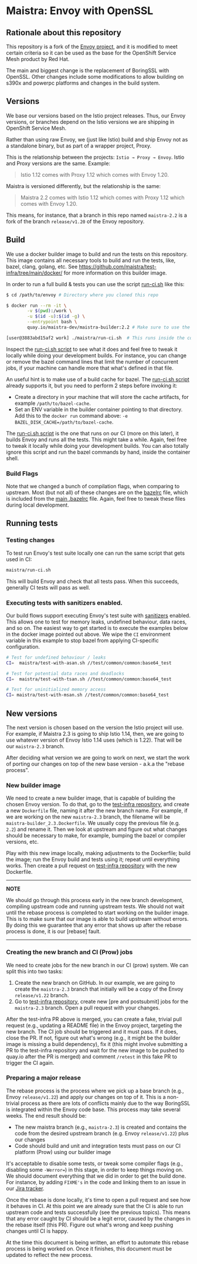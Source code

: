 # Maistra: Envoy with OpenSSL

## Rationale about this repository

This repository is a fork of the [Envoy project](https://github.com/envoyproxy/envoy), and it is modified to meet certain criteria so it can be used as the base for the OpenShift Service Mesh product by Red Hat.

The main and biggest change is the replacement of BoringSSL with OpenSSL. Other changes include some modifications to allow building on s390x and powerpc platforms and changes in the build system.

## Versions

We base our versions based on the Istio project releases. Thus, our Envoy versions, or branches depend on the Istio versions we are shipping in OpenShift Service Mesh.

Rather than using raw Envoy, we (just like Istio) build and ship Envoy not as a standalone binary, but as part of a wrapper project, Proxy.

This is the relationship between the projects: `Istio → Proxy → Envoy`. Istio and Proxy versions are the same. Example:
> Istio 1.12 comes with Proxy 1.12 which comes with Envoy 1.20.

Maistra is versioned differently, but the relationship is the same:
> Maistra 2.2 comes with Istio 1.12 which comes with Proxy 1.12 which comes with Envoy 1.20.

This means, for instance, that a branch in this repo named `maistra-2.2` is a fork of the branch `release/v1.20` of the Envoy repository.

## Build

We use a docker builder image to build and run the tests on this repository. This image contains all necessary tools to build and run the tests, like, bazel, clang, golang, etc. See <https://github.com/maistra/test-infra/tree/main/docker/> for more information on this builder image.

In order to run a full build & tests you can use the script [run-ci.sh](./run-ci.sh) like this:

```sh
$ cd /path/to/envoy # Directory where you cloned this repo

$ docker run --rm -it \
        -v $(pwd):/work \
        -u $(id -u):$(id -g) \
        --entrypoint bash \
        quay.io/maistra-dev/maistra-builder:2.2 # Make sure to use the appropriate tag, matching the branch you are working on

[user@3883abd15af2 work] ./maistra/run-ci.sh  # This runs inside the container shell
```

Inspect the [run-ci.sh script](./run-ci.sh) to see what it does and feel free to tweak it locally while doing your development builds. For instance, you can change or remove the bazel command lines that limit the number of concurrent jobs, if your machine can handle more that what's defined in that file.

An useful hint is to make use of a build cache for bazel. The [run-ci.sh script](./run-ci.sh) already supports it, but you need to perform 2 steps before invoking it:

- Create a directory in your machine that will store the cache artifacts, for example `/path/to/bazel-cache`.
- Set an ENV variable in the builder container pointing to that directory. Add this to the `docker run` command above: `-e BAZEL_DISK_CACHE=/path/to/bazel-cache`.

The [run-ci.sh script](./run-ci.sh) is the one that runs on our CI (more on this later), it builds Envoy and runs all the tests. This might take a while. Again, feel free to tweak it locally while doing your development builds. You can also totally ignore this script and run the bazel commands by hand, inside the container shell.

### Build Flags

Note that we changed a bunch of compilation flags, when comparing to upstream. Most (but not all) of these changes are on the [bazelrc](./bazelrc) file, which is included from the [main .bazelrc](../.bazelrc) file. Again, feel free to tweak these files during local development.

## Running tests


### Testing changes 

To test run Envoy's test suite locally one can run the same script that gets used in CI:

```sh
maistra/run-ci.sh
```

This will build Envoy and check that all tests pass. When this succeeds, generally CI tests will pass as well.

### Executing tests with sanitizers enabled.

Our build flows support executing Envoy's test suite with [sanitizers](https://github.com/google/sanitizers) enabled.
This allows one to test for memory leaks, undefined behaviour, data races, and so on.
The easiest way to get started is to execute the examples below in the docker image pointed out above.
We wipe the `CI` environment variable in this example to stop bazel from applying CI-specific configuration.

```sh
# Test for undefined behaviour / leaks
CI=  maistra/test-with-asan.sh //test/common/common:base64_test
 ```

```sh
# Test for potential data races and deadlocks
CI=  maistra/test-with-tsan.sh //test/common/common:base64_test
```

```sh
# Test for uninitialized memory access
CI= maistra/test-with-msan.sh //test/common/common:base64_test
```

## New versions

The next version is chosen based on the version the Istio project will use. For example, if Maistra 2.3 is going to ship Istio 1.14, then, we are going to use whatever version of Envoy Istio 1.14 uses (which is 1.22). That will be our `maistra-2.3` branch.

After deciding what version we are going to work on next, we start the work of porting our changes on top of the new base version - a.k.a the "rebase process".

### New builder image

We need to create a new builder image, that is capable of building the chosen Envoy version. To do that, go to the [test-infra repository](https://github.com/maistra/test-infra/tree/main/docker/), and create a new `Dockerfile` file, naming it after the new branch name. For example, if we are working on the new `maistra-2.3` branch, the filename will be `maistra-builder_2.3.Dockerfile`. We usually copy the previous file (e.g. `2.2`) and rename it. Then we look at upstream and figure out what changes should be necessary to make, for example, bumping the bazel or compiler versions, etc.

Play with this new image locally, making adjustments to the Dockerfile; build the image; run the Envoy build and tests using it; repeat until everything works. Then create a pull request on [test-infra repository](https://github.com/maistra/test-infra/) with the new Dockerfile.

---
**NOTE**

We should go through this process early in the new branch development, compiling upstream code and running upstream tests. We should not wait until the rebase process is completed to start working on the builder image. This is to make sure that our image is able to build upstream without errors. By doing this we guarantee that any error that shows up after the rebase process is done, it is our [rebase] fault.

---

### Creating the new branch and CI (Prow) jobs

We need to create jobs for the new branch in our CI (prow) system. We can split this into two tasks:

1. Create the new branch on GitHub. In our example, we are going to create the `maistra-2.3` branch that initially will be a copy of the Envoy `release/v1.22` branch.
2. Go to [test-infra repository](https://github.com/maistra/test-infra/tree/main/prow/), create new [pre and postsubmit] jobs for the `maistra-2.3` branch. Open a pull request with your changes.

After the test-infra PR above is merged, you can create a fake, trivial pull request (e.g., updating a README file) in the Envoy project, targeting the new branch. The CI job should be triggered and it must pass. If it does, close the PR. If not, figure out what's wrong (e.g., it might be the builder image is missing a build dependency), fix it (this might involve submitting a PR to the test-infra repository and wait for the new image to be pushed to quay.io after the PR is merged) and comment `/retest` in this fake PR to trigger the CI again.

### Preparing a major release

The rebase process is the process where we pick up a base branch (e.g., Envoy `release/v1.22`) and apply our changes on top of it. This is a non-trivial process as there are lots of conflicts mainly due to the way BoringSSL is integrated within the Envoy code base. This process may take several weeks. The end result should be:

- The new maistra branch (e.g., `maistra-2.3`) is created and contains the code from the desired upstream branch (e.g. Envoy `release/v1.22`) plus our changes
- Code should build and unit and integration tests must pass on our CI platform (Prow) using our builder image

It's acceptable to disable some tests, or tweak some compiler flags (e.g., disabling some `-Werror=`) in this stage, in order to keep things moving on. We should document everything that we did in order to get the build done. For instance, by adding `FIXME's` in the code and linking them to an issue in our [Jira tracker](https://issues.redhat.com/browse/OSSM).

Once the rebase is done locally, it's time to open a pull request and see how it behaves in CI. At this point we are already sure that the CI is able to run upstream code and tests successfully (see the previous topics). This means that any error caught by CI should be a legit error, caused by the changes in the rebase itself (this PR). Figure out what's wrong and keep pushing changes until CI is happy.

At the time this document is being written, an effort to automate this rebase process is being worked on. Once it finishes, this document must be updated to reflect the new process.
